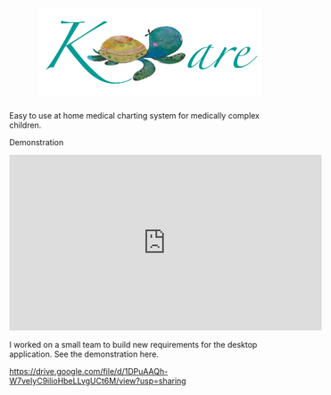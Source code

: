 <h1>
  <div align="center">
    <img src="logo.png" width="400px"</img> 
</div>
</h1>

Easy to use at home medical charting system for medically complex children.


Demonstration 
 <iframe src="https://youtube.com/embed/hgNUex33H38"
   width="560" height="315" frameborder="0" allowfullscreen></iframe>


I worked on a small team to build new requirements for the desktop application. See the demonstration here. 

https://drive.google.com/file/d/1DPuAAQh-W7veIyC9ilioHbeLLvgUCt6M/view?usp=sharing
